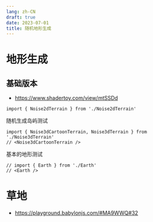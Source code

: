 ```yaml
---
lang: zh-CN
draft: true
date: 2023-07-01
title: 随机地形生成
---
```


# 地形生成

## 基础版本

- https://www.shadertoy.com/view/mtSSDd

```ts:inject
import { Noise2dTerrain } from './Noise2dTerrain'
```

随机生成岛屿测试

<Noise2dTerrain />

```ts:inject
import { Noise3dCartoonTerrain, Noise3dTerrain } from './Noise3dTerrain'
// <Noise3dCartoonTerrain />
```

基本的地形测试

<Noise3dTerrain />


```ts:inject
// import { Earth } from './Earth'
// <Earth />
```

# 草地

- https://playground.babylonjs.com/#MA9WWQ#32
